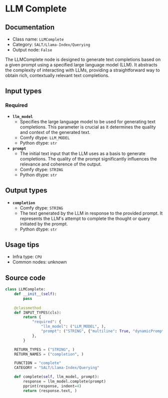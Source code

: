 # LLM Complete
## Documentation
- Class name: `LLMComplete`
- Category: `SALT/Llama-Index/Querying`
- Output node: `False`

The LLMComplete node is designed to generate text completions based on a given prompt using a specified large language model (LLM). It abstracts the complexity of interacting with LLMs, providing a straightforward way to obtain rich, contextually relevant text completions.
## Input types
### Required
- **`llm_model`**
    - Specifies the large language model to be used for generating text completions. This parameter is crucial as it determines the quality and context of the generated text.
    - Comfy dtype: `LLM_MODEL`
    - Python dtype: `str`
- **`prompt`**
    - The initial text input that the LLM uses as a basis to generate completions. The quality of the prompt significantly influences the relevance and coherence of the output.
    - Comfy dtype: `STRING`
    - Python dtype: `str`
## Output types
- **`completion`**
    - Comfy dtype: `STRING`
    - The text generated by the LLM in response to the provided prompt. It represents the LLM's attempt to complete the thought or query initiated by the prompt.
    - Python dtype: `str`
## Usage tips
- Infra type: `CPU`
- Common nodes: unknown


## Source code
```python
class LLMComplete:
    def __init__(self):
        pass
    
    @classmethod
    def INPUT_TYPES(cls):
        return {
            "required": {
                "llm_model": ("LLM_MODEL", ),
                "prompt": ("STRING", {"multiline": True, "dynamicPrompts": False, "placeholder": "The circumference of the Earth is"}),
            },
        }

    RETURN_TYPES = ("STRING", )
    RETURN_NAMES = ("completion", )

    FUNCTION = "complete"
    CATEGORY = "SALT/Llama-Index/Querying"

    def complete(self, llm_model, prompt):
        response = llm_model.complete(prompt)
        pprint(response, indent=4)
        return (response.text, )

```
